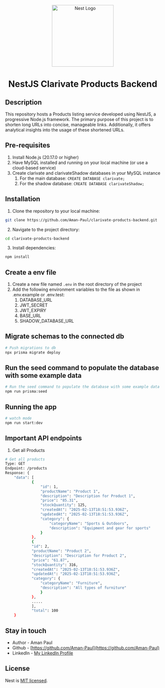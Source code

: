 <p align="center">
  <a href="http://nestjs.com/" target="blank"><img src="https://nestjs.com/img/logo-small.svg" width="200" alt="Nest Logo" /></a>
</p>

[circleci-image]: https://img.shields.io/circleci/build/github/nestjs/nest/master?token=abc123def456
[circleci-url]: https://circleci.com/gh/nestjs/nest

<h1 align="center">NestJS Clarivate Products Backend</h1>

## Description
This repository hosts a Products listing service developed using NestJS, a progressive Node.js framework. The primary purpose of this project is to shorten long URLs into concise, manageable links. Additionally, it offers analytical insights into the usage of these shortened URLs.

## Pre-requisites
1. Install Node.js (20.17.0 or higher)
2. Have MySQL installed and running on your local machine (or use a cloud-based service)
3. Create clarivate and clarivateShadow databases in your MySQL instance
    1. For the main database: `CREATE DATABASE clarivate;`
    2. For the shadow database: `CREATE DATABASE clarivateShadow;`

## Installation
1. Clone the repository to your local machine:
```bash
git clone https://github.com/Aman-Paul/clarivate-products-backend.git
```

2. Navigate to the project directory:
```bash
cd clarivate-products-backend
```

3. Install dependencies:
```bash
npm install
```

## Create a env file
1. Create a new file named `.env` in the root directory of the project
2. Add the following environment variables to the file as shown in .env.example or .env.test:
    1. DATABASE_URL
    2. JWT_SECRET
    3. JWT_EXPIRY
    4. BASE_URL
    5. SHADOW_DATABASE_URL

## Migrate schemas to the connected db
```bash 
# Push migrations to db 
npx prisma migrate deploy
```

## Run the seed command to populate the database with some example data
```bash
# Run the seed command to populate the database with some example data
npm run prisma:seed
```

## Running the app
```bash
# watch mode
npm run start:dev
```


## Important API endpoints
1. Get all Products
```bash
# Get all products
Type: GET
Endpoint: /products
Response: {
    "data": [
            {
                "id": 1,
                "productName": "Product 1",
                "description": "Description for Product 1",
                "price": "85.31",
                "stockQuantity": 125,
                "createdAt": "2025-02-13T18:51:53.936Z",
                "updatedAt": "2025-02-13T18:51:53.936Z",
                "category": {
                    "categoryName": "Sports & Outdoors",
                    "description": "Equipment and gear for sports"
                }
            },
            {
            "id": 2,
            "productName": "Product 2",
            "description": "Description for Product 2",
            "price": "61.87",
            "stockQuantity": 316,
            "createdAt": "2025-02-13T18:51:53.936Z",
            "updatedAt": "2025-02-13T18:51:53.936Z",
            "category": {
                "categoryName": "Furniture",
                "description": "All types of furniture"
                }
            },
            .....
            ],
            "total": 100
    }
```

## Stay in touch

- Author - Aman Paul
- Github - [https://github.com/Aman-Paul](https://github.com/Aman-Paul)
- LinkedIn - [My LinkedIn Profile](https://www.linkedin.com/in/aman-paul-js-stack/)

## License
Nest is [MIT licensed](LICENSE).
